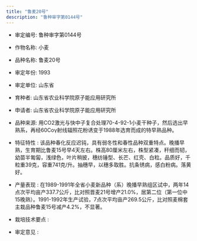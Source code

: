 ```yaml
---
title: "鲁麦20号"
description: "鲁种审字第0144号"
---
```

* 审定编号:  鲁种审字第0144号

*  作物名称:  小麦

*  品种名称:  鲁麦20号

*  审定年份:  1993

*  审定单位:  山东省

* 育种者:  山东省农业科学院原子能应用研究所

*  申请者:  山东省农业科学院原子能应用研究所

*  品种来源:  用CO2激光与快中子复合处理70-4-92-1小麦干种子，然后选出早熟系，再经60Coγ射线辐照花粉诱变于1988年选育而成的特早熟品种。

*  特征特性 : 
该品种春化反应迟钝，具有弱冬性和春性品种双重特点。晚播早熟，生育期比鲁麦15号早4天左右。株高80厘米左右，株型紧凑，秆细而韧，幼苗半匍匐，浅绿色，叶片稍披，穗纺锤型、长芒、红壳、白粒。品质好，千粒重39克，容重741克/升。抽穗早，以穗多取胜。抗条锈病，感白粉病。落黄好。
 
*  产量表现 : 
在1989-1991年全省小麦新品种（系）晚播早熟组区试中，两年14点次平均亩产337.7公斤，比对照晋麦21号增产21.0%，居第二位（第一位中15晚熟）。1991-1992年生产试验，7点次平均亩产269.5公斤，比对照麦棉套主栽品种鲁麦15号减产4.2%，不显著。

*  栽培技术要点 : 


*  审定意见 : 


